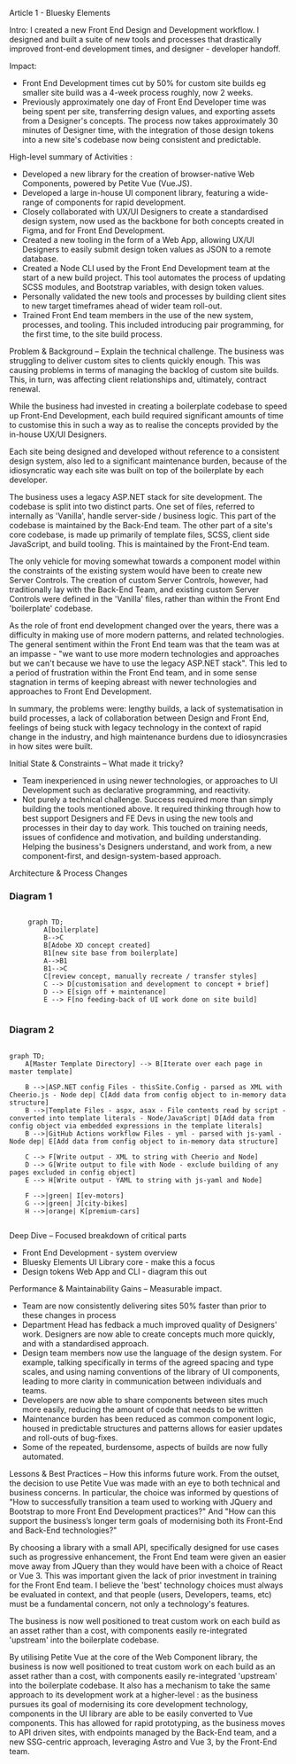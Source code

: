 Article 1 - Bluesky Elements

Intro:
I created a new Front End Design and Development workflow. I designed and built a suite of new tools and processes that drastically improved front-end development times, and designer - developer handoff.

Impact:
- Front End Development times cut by 50% for custom site builds eg smaller site build was a 4-week process roughly, now 2 weeks.
- Previously approximately one day of Front End Developer time was being spent per site, transferring design values, and exporting assets from a Designer's concepts. The process now takes approximately 30 minutes of Designer time, with the integration of those design tokens into a new site's codebase now being consistent and predictable.

High-level summary of Activities :
- Developed a new library for the creation of browser-native Web Components, powered by Petite Vue (Vue.JS).
- Developed a large in-house UI component library, featuring a wide-range of components for rapid development.
- Closely collaborated with UX/UI Designers to create a standardised design system, now used as the backbone for both concepts created in Figma, and for Front End Development.
- Created a new tooling in the form of a Web App, allowing UX/UI Designers to easily submit design token values as JSON to a remote database.
- Created a Node CLI used by the Front End Development team at the start of a new build project. This tool automates the process of updating SCSS modules, and Bootstrap variables, with design token values.
- Personally validated the new tools and processes by building client sites to new target timeframes ahead of wider team roll-out.
- Trained Front End team members in the use of the new system, processes, and tooling. This included introducing pair programming, for the first time, to the site build process.


Problem & Background – Explain the technical challenge.
The business was struggling to deliver custom sites to clients quickly enough. This was causing problems in terms of managing the backlog of custom site builds. This, in turn, was affecting client relationships and, ultimately, contract renewal.

While the business had invested in creating a boilerplate codebase to speed up Front-End Development, each build required significant amounts of time to customise this in such a way as to realise the concepts provided by the in-house UX/UI Designers.

Each site being designed and developed without reference to a consistent design system, also led to a significant maintenance burden, because of the idiosyncratic way each site was built on top of the boilerplate by each developer.

The business uses a legacy ASP.NET stack for site development.  The codebase is split into two distinct parts. One set of files, referred to internally as 'Vanilla', handle server-side / business logic. This part of the codebase is maintained by the Back-End team.  The other part of a site's core codebase, is made up primarily of template files, SCSS, client side JavaScript, and build tooling. This is maintained by the Front-End team.

The only vehicle for moving somewhat towards a component model within the constraints of the existing system would have been to create new Server Controls. The creation of custom Server Controls, however, had traditionally lay with the Back-End Team, and existing custom Server Controls were defined in the 'Vanilla' files, rather than within the Front End 'boilerplate' codebase.

As the role of front end development changed over the years, there was a difficulty in making use of more modern patterns, and related technologies. The general sentiment within the Front End team was that the team was at an impasse - "we want to use more modern technologies and approaches but we can't because we have to use the legacy ASP.NET stack". This led to a period of frustration within the Front End team, and in some sense stagnation in terms of keeping abreast with newer technologies and approaches to Front End Development.

In summary, the problems were: lengthy builds, a lack of systematisation in build processes, a lack of collaboration between Design and Front End, feelings of being stuck with legacy technology in the context of rapid change in the industry, and high maintenance burdens due to idiosyncrasies in how sites were built.


Initial State & Constraints – What made it tricky?
- Team inexperienced in using newer technologies, or approaches to UI Development such as declarative programming, and reactivity.
- Not purely a technical challenge. Success required more than simply building the tools mentioned above. It required thinking through how to best support Designers and FE Devs in using the new tools and processes in their day to day work. This touched on training needs, issues of confidence and motivation, and building understanding.
Helping the business's Designers understand, and work from, a new component-first, and design-system-based approach.

Architecture & Process Changes

### Diagram 1

<div style="display: flex; justify-content: center;">

```mermaid
graph TD;
    A[boilerplate]
    B-->C
    B[Adobe XD concept created]
    B1[new site base from boilerplate]
    A-->B1
    B1-->C
    C[review concept, manually recreate / transfer styles]
    C --> D[customisation and development to concept + brief]
    D --> E[sign off + maintenance]
    E --> F[no feeding-back of UI work done on site build]
```
</div>

### Diagram 2

```mermaid

graph TD;
    A[Master Template Directory] --> B[Iterate over each page in master template]

    B -->|ASP.NET config Files - thisSite.Config - parsed as XML with Cheerio.js - Node dep| C[Add data from config object to in-memory data structure]
    B -->|Template Files - aspx, asax - File contents read by script - converted into template literals - Node/JavaScript| D[Add data from config object via embedded expressions in the template literals]
    B -->|GitHub Actions workflow Files - yml - parsed with js-yaml - Node dep| E[Add data from config object to in-memory data structure]

    C --> F[Write output - XML to string with Cheerio and Node]
    D --> G[Write output to file with Node - exclude building of any pages excluded in config object]
    E --> H[Write output - YAML to string with js-yaml and Node]

    F -->|green| I[ev-motors]
    G -->|green| J[city-bikes]
    H -->|orange| K[premium-cars]


```


Deep Dive – Focused breakdown of critical parts
- Front End Development - system overview
- Bluesky Elements UI Library core - make this a focus
- Design tokens Web App and CLI - diagram this out

Performance & Maintainability Gains – Measurable impact.
- Team are now consistently delivering sites 50% faster than prior to these changes in process
- Department Head has fedback a much improved quality of Designers' work. Designers are now able to create concepts much more quickly, and with a standardised approach.
- Design team members now use the language of the design system. For example, talking specifically in terms of the agreed spacing and type scales, and using naming conventions of the library of UI components, leading to more clarity in communication between individuals and teams.
- Developers are now able to share components between sites much more easily, reducing the amount of code that needs to be written
- Maintenance burden has been reduced as common component logic, housed in predictable structures and patterns allows for easier updates and roll-outs of bug-fixes.
- Some of the repeated, burdensome, aspects of builds are now fully automated.


Lessons & Best Practices – How this informs future work.
From the outset, the decision to use Petite Vue was made with an eye to both technical and business concerns. In particular, the choice was informed by questions of "How to successfully transition a team used to working with JQuery and Bootstrap to more Front End Development practices?" And "How can this support the business’s longer term goals of modernising both its Front-End and Back-End technologies?"

By choosing a library with a small API, specifically designed for use cases such as progressive enhancement, the Front End team were given an easier move away from JQuery than they would have been with a choice of React or Vue 3. This was important given the lack of prior investment in training for the Front End team. I believe the  'best' technology choices must always be evaluated in context, and that people (users, Developers, teams, etc) must be a fundamental concern, not only a technology's features.

The business is now well positioned to treat custom work on each build as an asset rather than a cost, with components easily re-integrated 'upstream' into the boilerplate codebase.

By utilising Petite Vue at the core of the Web Component library, the business is now well positioned to treat custom work on each build as an asset rather than a cost, with components easily re-integrated 'upstream' into the boilerplate codebase.  It also has a mechanism to take the same approach to its development work at a higher-level : as the business pursues its goal of modernising its core development technology, components in the UI library are able to be easily converted to Vue components. This has allowed for rapid prototyping, as the business moves to API  driven sites, with endpoints managed by the Back-End team, and a new SSG-centric approach, leveraging Astro and Vue 3, by the Front-End team.


